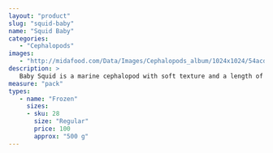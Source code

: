 ```yaml
---
layout: "product"
slug: "squid-baby"
name: "Squid Baby"
categories:
   - "Cephalopods"
images:
   - "http://midafood.com/Data/Images/Cephalopods_album/1024x1024/54acdb77e60ec196.jpg"
description: >
   Baby Squid is a marine cephalopod with soft texture and a length of about 3.0-7.0 inches. It is best served breaded or battered. It is an alternative for squid rings and excellent for chipirones.
measure: "pack"
types: 
   - name: "Frozen"
     sizes: 
     - sku: 28
       size: "Regular"
       price: 100
       approx: "500 g"
---
```

